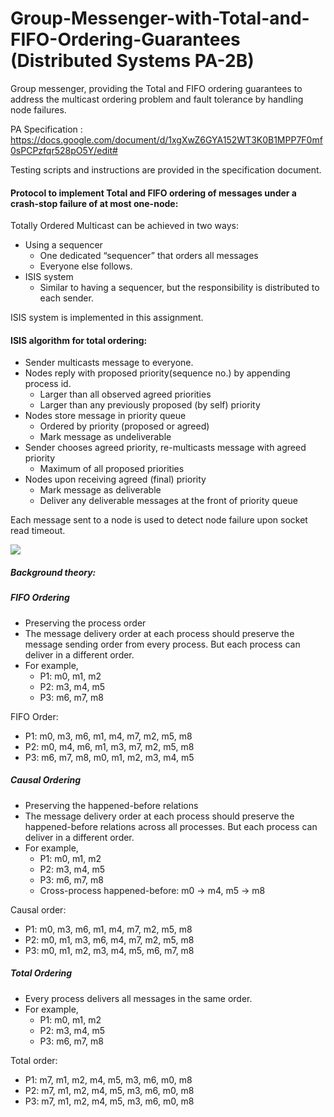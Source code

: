 # Group-Messenger-with-Total-and-FIFO-Ordering-Guarantees (Distributed Systems PA-2B)
Group messenger, providing the Total and FIFO ordering guarantees to address the multicast ordering problem and fault tolerance by handling node failures.

PA Specification : https://docs.google.com/document/d/1xgXwZ6GYA152WT3K0B1MPP7F0mf0sPCPzfqr528pO5Y/edit#

Testing scripts and instructions are provided in the specification document.


#### Protocol to implement Total and FIFO ordering of messages under a crash-stop failure of at most one-node:

Totally Ordered Multicast can be achieved in two ways:
* Using a sequencer
  - One dedicated “sequencer” that orders all messages
  - Everyone else follows.
* ISIS system
  - Similar to having a sequencer, but the responsibility is
distributed to each sender.

ISIS system is implemented in this assignment.

#### ISIS algorithm for total ordering:

* Sender multicasts message to everyone.
* Nodes reply with proposed priority(sequence no.) by appending process id.
  - Larger than all observed agreed priorities
  - Larger than any previously proposed (by self) priority
* Nodes store message in priority queue
  - Ordered by priority (proposed or agreed)
  - Mark message as undeliverable
* Sender chooses agreed priority, re-multicasts message
with agreed priority
  - Maximum of all proposed priorities
* Nodes upon receiving agreed (final) priority
  - Mark message as deliverable
  - Deliver any deliverable messages at the front of priority queue 
  
Each message sent to a node is used to detect node failure upon socket read timeout.

![](https://github.com/anuragde/Group-Messenger-with-Total-and-FIFO-Ordering-Guarantees/blob/master/GroupMessenger2/images/ISIS_algorithm.png)
  
##### Background theory:

##### FIFO Ordering
* Preserving the process order
* The message delivery order at each process should
preserve the message sending order from every
process. But each process can deliver in a different
order.
* For example,
  - P1: m0, m1, m2
  - P2: m3, m4, m5
  - P3: m6, m7, m8

FIFO Order:
  - P1: m0, m3, m6, m1, m4, m7, m2, m5, m8
  - P2: m0, m4, m6, m1, m3, m7, m2, m5, m8
  - P3: m6, m7, m8, m0, m1, m2, m3, m4, m5


##### Causal Ordering
* Preserving the happened-before relations
* The message delivery order at each process should
preserve the happened-before relations across all
processes. But each process can deliver in a
different order.
* For example,
  - P1: m0, m1, m2
  - P2: m3, m4, m5
  - P3: m6, m7, m8
  - Cross-process happened-before: m0 -> m4, m5 -> m8

Causal order:
 - P1: m0, m3, m6, m1, m4, m7, m2, m5, m8
 - P2: m0, m1, m3, m6, m4, m7, m2, m5, m8
 - P3: m0, m1, m2, m3, m4, m5, m6, m7, m8


##### Total Ordering 
* Every process delivers all messages in the same
order.
* For example,
  - P1: m0, m1, m2
  - P2: m3, m4, m5
  - P3: m6, m7, m8

Total order:
- P1: m7, m1, m2, m4, m5, m3, m6, m0, m8
- P2: m7, m1, m2, m4, m5, m3, m6, m0, m8
- P3: m7, m1, m2, m4, m5, m3, m6, m0, m8









